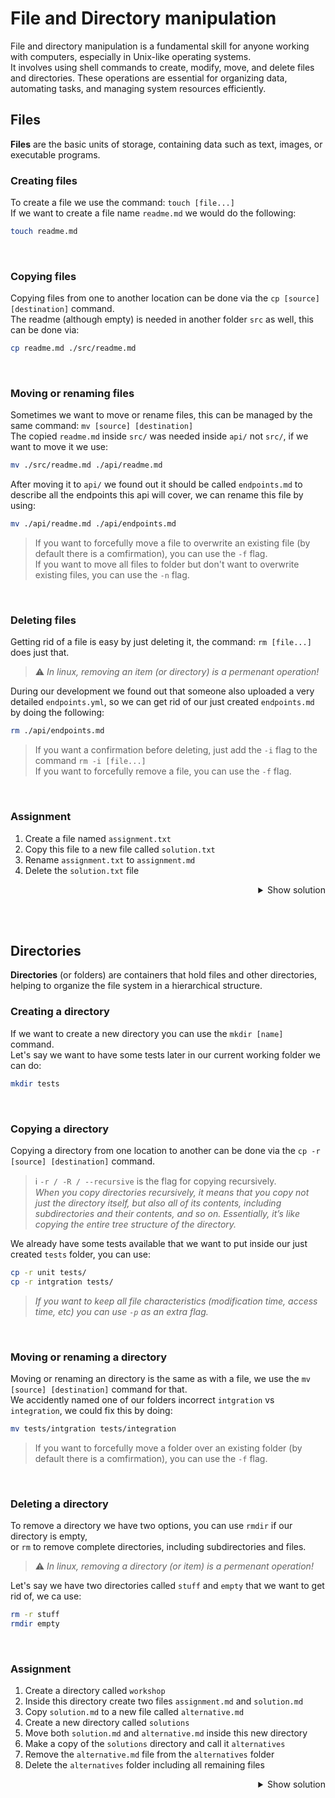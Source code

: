 # File and Directory manipulation
File and directory manipulation is a fundamental skill for anyone working with computers, especially in Unix-like operating systems. \
It involves using shell commands to create, modify, move, and delete files and directories. These operations are essential for organizing data, automating tasks, and managing system resources efficiently.

## Files
**Files** are the basic units of storage, containing data such as text, images, or executable programs.

### Creating files
To create a file we use the command: `touch [file...]` \
If we want to create a file name `readme.md` we would do the following:
```sh
touch readme.md
```

<br>

### Copying files
Copying files from one to another location can be done via the `cp [source] [destination]` command. \
The readme (although empty) is needed in another folder `src` as well, this can be done via:
```sh
cp readme.md ./src/readme.md
```

<br>

### Moving or renaming files
Sometimes we want to move or rename files, this can be managed by the same command: `mv [source] [destination]` \
The copied `readme.md` inside `src/` was needed inside `api/` not `src/`, if we want to move it we use:
```sh
mv ./src/readme.md ./api/readme.md
```

After moving it to `api/` we found out it should be called `endpoints.md` to describe all the endpoints this api will cover, we can rename this file by using:
```sh
mv ./api/readme.md ./api/endpoints.md
```
> If you want to forcefully move a file to overwrite an existing file (by default there is a comfirmation), you can use the `-f` flag. \
> If you want to move all files to folder but don't want to overwrite existing files, you can use the `-n` flag.

<br>

### Deleting files
Getting rid of a file is easy by just deleting it, the command: `rm [file...]` does just that. 
> :warning: *In linux, removing an item (or directory) is a permenant operation!*
 
During our development we found out that someone also uploaded a very detailed `endpoints.yml`, so we can get rid of our just created `endpoints.md` by doing the following:
```sh
rm ./api/endpoints.md
```
> If you want a confirmation before deleting, just add the `-i` flag to the command `rm -i [file...]` \
> If you want to forcefully remove a file, you can use the `-f` flag.

<br>

### Assignment
1. Create a file named `assignment.txt`
2. Copy this file to a new file called `solution.txt`
3. Rename `assignment.txt` to `assignment.md`
4. Delete the `solution.txt` file

<details markdown="1">
<summary align="right">Show solution</summary>

```sh
touch assignment.txt
cp assignment.txt solution.txt
mv assignment.txt assignment.md
rm solution.txt
```
</details>

<br><br>

## Directories
**Directories** (or folders) are containers that hold files and other directories, helping to organize the file system in a hierarchical structure.

### Creating a directory
If we want to create a new directory you can use the `mkdir [name]` command. \
Let's say we want to have some tests later in our current working folder we can do:
```sh
mkdir tests
```

<br>

### Copying a directory
Copying a directory from one location to another can be done via the `cp -r [source] [destination]` command.
> :information_source: `-r / -R / --recursive` is the flag for copying recursively. \
> *When you copy directories recursively, it means that you copy not just the directory itself, but also all of its contents, including subdirectories and their contents, and so on. Essentially, it’s like copying the entire tree structure of the directory.*


We already have some tests available that we want to put inside our just created `tests` folder, you can use:
```sh
cp -r unit tests/
cp -r intgration tests/
```

> *If you want to keep all file characteristics (modification time, access time, etc) you can use `-p` as an extra flag.*

<br>

### Moving or renaming a directory
Moving or renaming an directory is the same as with a file, we use the `mv [source] [destination]` command for that. \
We accidently named one of our folders incorrect `intgration` vs `integration`, we could fix this by doing:
```sh
mv tests/intgration tests/integration
```
> If you want to forcefully move a folder over an existing folder (by default there is a comfirmation), you can use the `-f` flag.


<br>

### Deleting a directory
To remove a directory we have two options, you can use `rmdir` if our directory is empty, \
or `rm` to remove complete directories, including subdirectories and files.

> :warning: *In linux, removing a directory (or item) is a permenant operation!*

Let's say we have two directories called `stuff` and `empty` that we want to get rid of, we ca use:
```sh
rm -r stuff
rmdir empty
```

<br>

### Assignment
1. Create a directory called `workshop`
2. Inside this directory create two files `assignment.md` and `solution.md`
3. Copy `solution.md` to a new file called `alternative.md`
4. Create a new directory called `solutions`
5. Move both `solution.md` and `alternative.md` inside this new directory
6. Make a copy of the `solutions` directory and call it `alternatives`
8. Remove the `alternative.md` file from the `alternatives` folder
9. Delete the `alternatives` folder including all remaining files

<details markdown="1">
<summary align="right">Show solution</summary>

```sh
mkdir workshop
touch assignment.md solution.md
cp solution.md alternative.md
mkdir solutions
mv solution.md alternative.md solutions/
cp -r solutions alternatives
rm alternatives/alternative.md
rm -r alternatives
```
</details>

<br>